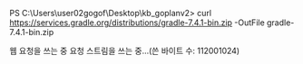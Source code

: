 PS C:\Users\user02gogof\Desktop\kb_goplanv2> curl https://services.gradle.org/distributions/gradle-7.4.1-bin.zip -OutFile gradle-7.4.1-bin.zip


 웹 요청을 쓰는 중
    요청 스트림을 쓰는 중...(쓴 바이트 수: 112001024)
